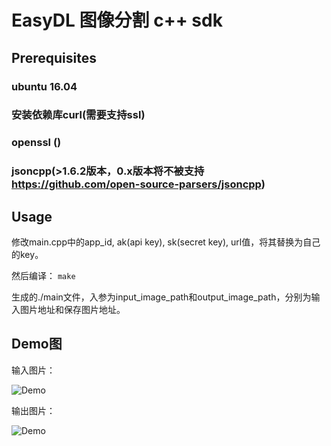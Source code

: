 # EasyDL 图像分割 c++ sdk

## Prerequisites
### ubuntu 16.04
### 安装依赖库curl(需要支持ssl) 
### openssl ()
### jsoncpp(>1.6.2版本，0.x版本将不被支持 https://github.com/open-source-parsers/jsoncpp)

## Usage
修改main.cpp中的app_id, ak(api key), sk(secret key), url值，将其替换为自己的key。

然后编译：
```make```

生成的./main文件，入参为input_image_path和output_image_path，分别为输入图片地址和保存图片地址。

## Demo图
输入图片：

![Demo](../assets/hou1.jpg)

输出图片：

![Demo](../assets/hou1_results.jpg)

